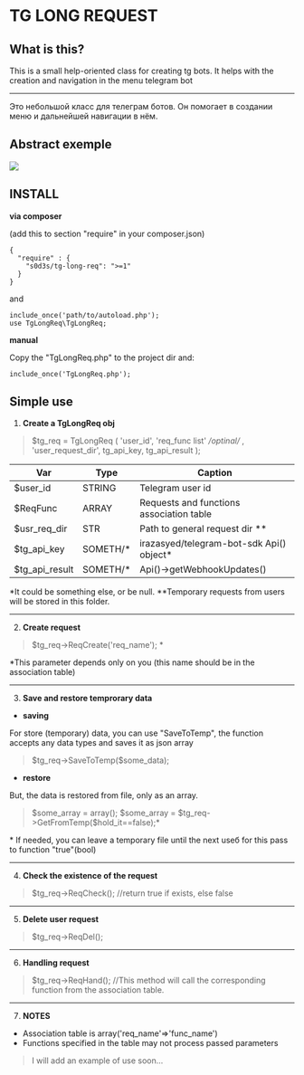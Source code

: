 
# TG LONG REQUEST
## What is this?
  
This is a small help-oriented class for creating tg bots. It helps with the creation and navigation in the menu telegram bot

---
Это небольшой класс для телеграм ботов. Он помогает в создании меню и дальнейшей навигации в нём.
## Abstract exemple
![](http://g.recordit.co/rqonFOdR4t.gif)
## INSTALL
**via composer**

(add this to section "require" in your composer.json)

    {
      "require" : {  
    	"s0d3s/tg-long-req": ">=1"   
      }
    }
   and 
   
    include_once('path/to/autoload.php');
	use TgLongReq\TgLongReq;

**manual**

Copy the "TgLongReq.php" to the project dir and:

    include_once('TgLongReq.php');

## Simple use

1. **Create a TgLongReq obj**
>$tg_req = TgLongReq
>(
> 'user_id', 
> 'req_func list' 
> */*optinal*/* ,
> 'user_request_dir', 
> tg_api_key, 
> tg_api_result
> );
> 
|Var|Type|Caption|
|--|--|--|
|$user_id| STRING | Telegram user id |
|$ReqFunc| ARRAY | Requests and functions association table |
|$usr_req_dir|STR| Path to general request dir **|
|$tg_api_key| SOMETH/* | irazasyed/telegram-bot-sdk Api() object* |
|$tg_api_result| SOMETH/* |Api()->getWebhookUpdates() |

*It could be something else, or be null.
**Temporary requests from users will be stored in this folder.

---
2. **Create request**

> $tg_req->ReqCreate('req_name'); *

*This parameter depends only on you (this name should be in the association table)

---
3.  **Save and restore temprorary data**

 - **saving**
 
For store (temporary) data, you can use "SaveToTemp", the function accepts any data types and saves it as json array
> $tg_req->SaveToTemp(\$some_data);

- **restore**

But, the data is restored from file, only as an array.
>$some_array = array();
>$some_array = \$tg_req->GetFromTemp(\$hold_it==false);*

\*  If needed, you can leave a temporary file until the next useб for this pass to function "true"(bool)

---
4. **Check the existence of the request**

>  $tg_req->ReqCheck();
>  //return true if exists, else false
---
5. **Delete user request**

> $tg_req->ReqDel();
---
6. **Handling request**

> $tg_req->ReqHand();
> //This method will call the corresponding function from the association table.
---
 7. **NOTES**
 - Association table is array('req_name'=>'func_name')
 - Functions specified in the table may not process passed parameters 

> I will add an example of use soon...

